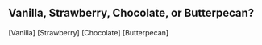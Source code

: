 ## Vanilla, Strawberry, Chocolate, or Butterpecan?

[Vanilla]
[Strawberry]
[Chocolate]
[Butterpecan]